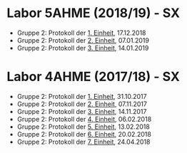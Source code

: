 # Labor 5AHME (2018/19) - SX

* Gruppe 2: Protokoll der [1. Einheit](https://github.com/HTLMechatronics/m14-la1-sx/blob/nabmam14/Protokoll/Protokoll_17-12-2018.md), 17.12.2018  
* Gruppe 2: Protokoll der [2. Einheit](https://github.com/HTLMechatronics/m14-la1-sx/blob/nabmam14/Protokoll/Protokoll_07-01-19.md), 07.01.2019  
* Gruppe 2: Protokoll der [3. Einheit](https://github.com/HTLMechatronics/m14-la1-sx/blob/nabmam14/Protokoll/Protokoll_14-01-19.md), 14.01.2019  

# Labor 4AHME (2017/18) - SX

* Gruppe 2: Protokoll der [1. Einheit](https://github.com/HTLMechatronics/m14-la1-sx/blob/nabmam14/Protokoll/Protokoll_31-10-17.md), 31.10.2017  
* Gruppe 2: Protokoll der [2. Einheit](https://github.com/HTLMechatronics/m14-la1-sx/blob/nabmam14/Protokoll/Protokoll_07-11-17.md), 07.11.2017 
* Gruppe 2: Protokoll der [3. Einheit](https://github.com/HTLMechatronics/m14-la1-sx/blob/nabmam14/Protokoll/Protokoll_14-11-17.md), 14.11.2017 
* Gruppe 2: Protokoll der [4. Einheit](https://github.com/HTLMechatronics/m14-la1-sx/blob/nabmam14/Protokoll/Protokoll_06-02-18.md), 06.02.2018 
* Gruppe 2: Protokoll der [5. Einheit](https://github.com/HTLMechatronics/m14-la1-sx/blob/nabmam14/Protokoll/Protokoll_13-02-18.md), 13.02.2018 
* Gruppe 2: Protokoll der [6. Einheit](), 20.02.2018 
* Gruppe 2: Protokoll der [7. Einheit](https://github.com/HTLMechatronics/m14-la1-sx/blob/nabmam14/Protokoll/Protokoll_24-04-18.md), 24.04.2018 
